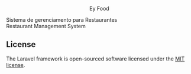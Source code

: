 <p align="center">Ey Food</p>

Sistema de gerenciamento para Restaurantes  
Restaurant Management System


## License

The Laravel framework is open-sourced software licensed under the [MIT license](https://opensource.org/licenses/MIT).
